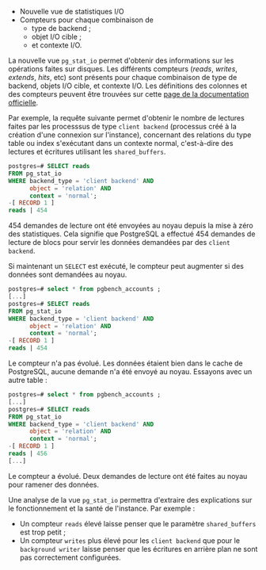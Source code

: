 <!--
Les commits sur ce sujet sont :
* https://git.postgresql.org/gitweb/?p=postgresql.git;a=commit;h=a9c70b46dbe152e094f137f7e6ba9cd3a638ee25

Discussion :

* Présentation Melanie Plageman PGSESSION 2023
  https://pgsessions.com/assets/archives/2023/06_pg_stat_io_FINAL.pdf

-->

<div class="slide-content">

  * Nouvelle vue de statistiques I/O
  * Compteurs pour chaque combinaison de
    + type de backend ;
    + objet I/O cible ;
    + et contexte I/O.

</div>

<div class="notes">

La nouvelle vue `pg_stat_io` permet d'obtenir des informations sur les
opérations faites sur disques. Les différents compteurs (_reads_,
_writes_, _extends_, _hits_, etc) sont présents pour chaque combinaison de
type de backend, objets I/O cible, et  contexte I/O. Les définitions des
colonnes et des compteurs peuvent être trouvées
sur cette [page de la documentation officielle](https://www.postgresql.org/docs/devel/monitoring-stats.html#MONITORING-PG-STAT-IO-VIEW). 

Par exemple, la requête suivante permet d'obtenir le nombre de lectures faites
par les processsus de type `client backend` (processus créé à la création d'une
connexion sur l'instance), concernant des relations du type table ou index
s'exécutant dans un contexte normal, c'est-à-dire des lectures et écritures
utilisant les `shared_buffers`.  

```sql
postgres=# SELECT reads
FROM pg_stat_io
WHERE backend_type = 'client backend' AND
      object = 'relation' AND
      context = 'normal';
-[ RECORD 1 ]
reads | 454
```

454 demandes de lecture ont été envoyées au noyau depuis la mise à zéro des statistiques.
Cela signifie que PostgreSQL a effectué 454 demandes de lecture de blocs pour servir les
données demandées par des `client backend`.

Si maintenant un `SELECT` est exécuté, le compteur peut augmenter si des données
sont demandées au noyau.

```sql
postgres=# select * from pgbench_accounts ;
[...]
postgres=# SELECT reads
FROM pg_stat_io
WHERE backend_type = 'client backend' AND
      object = 'relation' AND
      context = 'normal';
-[ RECORD 1 ]
reads | 454
```

Le compteur n'a pas évolué. Les données étaient bien dans le cache de
PostgreSQL, aucune demande n'a été envoyé au noyau. Essayons avec un autre
table :

```sql
postgres=# select * from pgbench_accounts ;
[...]
postgres=# SELECT reads
FROM pg_stat_io
WHERE backend_type = 'client backend' AND
      object = 'relation' AND
      context = 'normal';
-[ RECORD 1 ]
reads | 456
[...]
```

Le compteur a évolué. Deux demandes de lecture ont été faites au noyau pour ramener des données.

Une analyse de la vue `pg_stat_io` permettra d'extraire des explications sur le 
fonctionnement et la santé de l'instance. Par exemple :

* Un compteur `reads` élevé laisse penser que le paramètre `shared_buffers` est
trop petit ;
* Un compteur `writes` plus élevé pour les `client backend` que pour le
  `background writer` laisse penser que les écritures en arrière plan ne sont
  pas correctement configurées.

</div>
